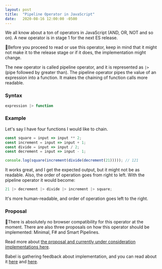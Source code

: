 ```yaml
---
layout: post
title:  "Pipeline Operator in JavaScript"
date:   2020-08-16 12:00:00 -0500
---
```


We all know about a ton of operators in JavaScript (AND, OR, NOT and so on). A new operator is in stage 1 for the next ES release.

🚨Before you proceed to read or use this operator, keep in mind that it might not make it to the release stage or if it does, the implementation might change.

The new operator is called pipeline operator, and it is represented as `|>` (pipe followed by greater than). The pipeline operator pipes the value of an expression into a function. It makes the chaining of function calls more readable.

### Syntax

```javascript
expression |> function
```

### Example

Let's say I have four functions I would like to chain.

```javascript
const square = input => input ** 2;
const increment = input => input + 1;
const divide = input => input / 2;
const decrement = input => input - 1;

console.log(square(increment(divide(decrement(21))))); // 121
```

It works great, and I get the expected output, but it might not be as readable. Also, the order of operation goes from right to left. With the pipeline operator it would become:

```javascript
21 |> decrement |> divide |> increment |> square;
```

It's more human-readable, and order of operation goes left to the right.

### Proposal

🚨There is absolutely no browser compatibility for this operator at the moment. There are also three proposals on how this operator should be implemented: Minimal, F# and Smart Pipelines.

Read more about [the proposal and currently under consideration implementations here](https://github.com/tc39/proposal-pipeline-operator).

Babel is gathering feedback about implementation, and you can read about it [here](https://github.com/tc39/proposal-pipeline-operator/issues/89) and [here](https://babeljs.io/blog/2018/07/19/whats-happening-with-the-pipeline-proposal).


